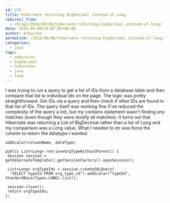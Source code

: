 ```yaml
---
id: 225
title: Hibernate returning BigDecimal instead of Long
redirect_from:
  - /blog2/2016/06/08/hibernate-returning-bigdecimal-instead-of-long/
date: 2016-06-08T14:07:03+00:00
author: mrbusche
permalink: /2016/06/08/hibernate-returning-bigdecimal-instead-of-long/
categories:
  - java
tags:
  - addscalar
  - bigdecimal
  - hibernate
  - java
  - long
---
```


I was trying to run a query to get a list of IDs from a database table and then compare that list to individual Ids on the page. The logic was pretty straightforward. Get IDs via a query and then check if other IDs are found in that list of IDs. The query itself was working fine (I've reduced the complexity of the query a lot), but my contains statement wasn't finding any matches (even though they were mostly all matches). It turns out that Hibernate was returning a List of BigDecimal rather than a list of Long and my comparison was a Long value. What I needed to do was force the column to return the datatype I wanted.

    addScalar(columnName, dataType)

    public List<Long> retrieveOrgTypeWithoutParent() {
     Session session = getHibernateTemplate().getSessionFactory().openSession();

     List<Long> orgTypeIds = session.createSQLQuery(
      "SELECT typeId FROM org_type_cd").addScalar("typeId", StandardBasicTypes.LONG).list();

     session.close();
     return orgTypeIds;
    };
